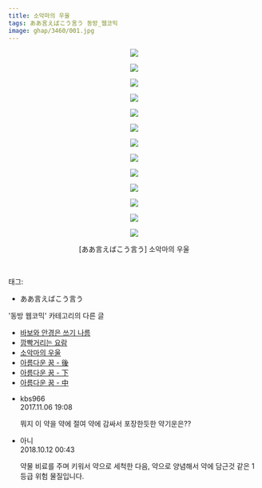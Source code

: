 ```yaml
---
title: 소악마의 우울
tags: ああ言えばこう言う 동방_웹코믹
image: ghap/3460/001.jpg
---
```

<div class="article">
<p style="text-align: center; clear: none; float: none;"><img src="{{ site.nasurl }}/ghap/3460/001.jpg"/></p>
<p style="text-align: center; clear: none; float: none;"><img src="{{ site.nasurl }}/ghap/3460/002.jpg"/></p>
<p style="text-align: center; clear: none; float: none;"><img src="{{ site.nasurl }}/ghap/3460/003.jpg"/></p>
<p style="text-align: center; clear: none; float: none;"><img src="{{ site.nasurl }}/ghap/3460/004.jpg"/></p>
<p style="text-align: center; clear: none; float: none;"><img src="{{ site.nasurl }}/ghap/3460/005.jpg"/></p>
<p style="text-align: center; clear: none; float: none;"><img src="{{ site.nasurl }}/ghap/3460/006.jpg"/></p>
<p style="text-align: center; clear: none; float: none;"><img src="{{ site.nasurl }}/ghap/3460/007.jpg"/></p>
<p style="text-align: center; clear: none; float: none;"><img src="{{ site.nasurl }}/ghap/3460/008.jpg"/></p>
<p style="text-align: center; clear: none; float: none;"><img src="{{ site.nasurl }}/ghap/3460/009.jpg"/></p>
<p style="text-align: center; clear: none; float: none;"><img src="{{ site.nasurl }}/ghap/3460/010.jpg"/></p>
<p style="text-align: center; clear: none; float: none;"><img src="{{ site.nasurl }}/ghap/3460/011.jpg"/></p>
<p style="text-align: center; clear: none; float: none;"><img src="{{ site.nasurl }}/ghap/3460/012.jpg"/></p>
<p style="text-align: center; clear: none; float: none;"><img src="{{ site.nasurl }}/ghap/3460/013.jpg"/></p>
<p style="text-align: center; clear: none; float: none;">[ああ言えばこう言う] 소악마의 우울</p>
<p> <br/></p>
</div><div class="tagTrail">
<p>태그: </p>
<ul>
<li>ああ言えばこう言う</li>
</ul>
</div><div class="another">
<p>'동방 웹코믹' 카테고리의 다른 글</p>
<ul>
<li><a href="/2017-06-21-ghap_3462">바보와 안경은 쓰기 나름</a></li>
<li><a href="/2017-06-21-ghap_3461">깜빡거리는 요람</a></li>
<li><a href="/2017-06-21-ghap_3460">소악마의 우울</a></li>
<li><a href="/2017-06-21-ghap_3459">아름다운 꿈 - 後</a></li>
<li><a href="/2017-06-21-ghap_3458">아름다운 꿈 - 下</a></li>
<li><a href="/2017-06-21-ghap_3457">아름다운 꿈 - 中</a></li>
</ul>
</div><div class="cb_module cb_fluid">
<div class="cb_wrt cb_profile">
<div class="comment">
<ul>
<li class="cb_thumb_off" id="comment15124071">
<div class="cb_comment_area">
<div class="cb_info_area">
<div class="cb_section">
<span class="cb_nick_name">kbs966</span>
</div>
<div class="cb_section">
<span class="cb_date">2017.11.06 19:08 </span>
</div>
</div>
<div class="cb_dsc_comment">
<p class="cb_dsc">
											뭐지 이 약을 약에 절여 약에 감싸서 포장한듯한 약기운은??
										</p>
</div>
</div></li>
<li class="cb_thumb_off" id="comment15352616">
<div class="cb_comment_area">
<div class="cb_info_area">
<div class="cb_section">
<span class="cb_nick_name">아니</span>
</div>
<div class="cb_section">
<span class="cb_date">2018.10.12 00:43 </span>
</div>
</div>
<div class="cb_dsc_comment">
<p class="cb_dsc">
											약물 비료를 주며 키워서 약으로 세척한 다음, 약으로 양념해서 약에 담근것 같은 1등급 위험 물질입니다.
										</p>
</div>
</div></li>
</ul>
</div>
</div><!-- commentList close -->
</div>